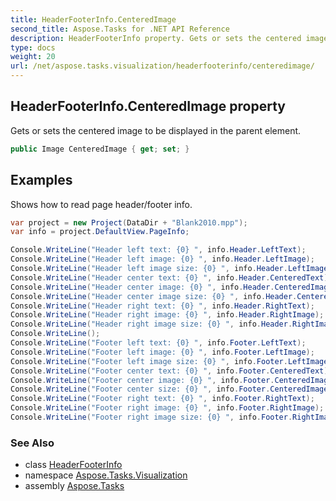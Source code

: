 ```yaml
---
title: HeaderFooterInfo.CenteredImage
second_title: Aspose.Tasks for .NET API Reference
description: HeaderFooterInfo property. Gets or sets the centered image to be displayed in the parent element
type: docs
weight: 20
url: /net/aspose.tasks.visualization/headerfooterinfo/centeredimage/
---
```

## HeaderFooterInfo.CenteredImage property

Gets or sets the centered image to be displayed in the parent element.

```csharp
public Image CenteredImage { get; set; }
```

## Examples

Shows how to read page header/footer info.

```csharp
var project = new Project(DataDir + "Blank2010.mpp");
var info = project.DefaultView.PageInfo;

Console.WriteLine("Header left text: {0} ", info.Header.LeftText);
Console.WriteLine("Header left image: {0} ", info.Header.LeftImage);
Console.WriteLine("Header left image size: {0} ", info.Header.LeftImageSize);
Console.WriteLine("Header center text: {0} ", info.Header.CenteredText);
Console.WriteLine("Header center image: {0} ", info.Header.CenteredImage);
Console.WriteLine("Header center image size: {0} ", info.Header.CenteredImageSize);
Console.WriteLine("Header right text: {0} ", info.Header.RightText);
Console.WriteLine("Header right image: {0} ", info.Header.RightImage);
Console.WriteLine("Header right image size: {0} ", info.Header.RightImageSize);
Console.WriteLine();
Console.WriteLine("Footer left text: {0} ", info.Footer.LeftText);
Console.WriteLine("Footer left image: {0} ", info.Footer.LeftImage);
Console.WriteLine("Footer left image size: {0} ", info.Footer.LeftImageSize);
Console.WriteLine("Footer center text: {0} ", info.Footer.CenteredText);
Console.WriteLine("Footer center image: {0} ", info.Footer.CenteredImage);
Console.WriteLine("Footer center size: {0} ", info.Footer.CenteredImageSize);
Console.WriteLine("Footer right text: {0} ", info.Footer.RightText);
Console.WriteLine("Footer right image: {0} ", info.Footer.RightImage);
Console.WriteLine("Footer right image size: {0} ", info.Footer.RightImageSize);
```

### See Also

* class [HeaderFooterInfo](../)
* namespace [Aspose.Tasks.Visualization](../../headerfooterinfo/)
* assembly [Aspose.Tasks](../../../)


